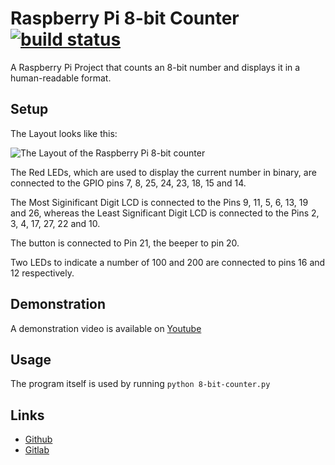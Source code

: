 # Raspberry Pi 8-bit Counter [![build status](https://gitlab.namibsun.net/namboy94/raspi-8-bit-counter/badges/master/build.svg)](https://gitlab.namibsun.net/namboy94/raspi-8-bit-counter/commits/master)

A Raspberry Pi Project that counts an 8-bit number and displays it in
a human-readable format.

## Setup

The Layout looks like this:

![The Layout of the Raspberry Pi 8-bit counter](layout.jpg)

The Red LEDs, which are used to display the current number in binary,
are connected to the GPIO pins 7, 8, 25, 24, 23, 18, 15 and 14.

The Most Siginificant Digit LCD is connected to the Pins
9, 11, 5, 6, 13, 19 and 26, whereas the Least Significant Digit LCD is
connected to the Pins 2, 3, 4, 17, 27, 22 and 10.

The button is connected to Pin 21, the beeper to pin 20.

Two LEDs to indicate a number of 100 and 200 are connected to
pins 16 and 12 respectively.

## Demonstration

A demonstration video is available on
[Youtube](https://youtu.be/8YgGTAfsWaA)

## Usage

The program itself is used by running ```python 8-bit-counter.py```

## Links

* [Github](https://github.com/namboy94/raspi-8-bit-counter)
* [Gitlab](https://gitlab.namibsun.net/namboy94/raspi-8-bit-counter)